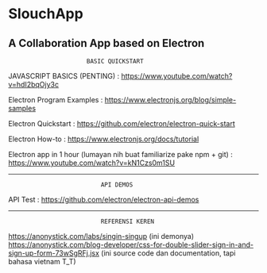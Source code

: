 # SlouchApp
A Collaboration App based on Electron
-----------------------------------------------------------
                          BASIC QUICKSTART
JAVASCRIPT BASICS (PENTING) : https://www.youtube.com/watch?v=hdI2bqOjy3c
                    
Electron Program Examples : https://www.electronjs.org/blog/simple-samples

Electron Quickstart : https://github.com/electron/electron-quick-start

Electron How-to : https://www.electronjs.org/docs/tutorial

Electron app in 1 hour (lumayan nih buat familiarize pake npm + git) : https://www.youtube.com/watch?v=kN1Czs0m1SU

------------------------------------------------------------
                              API DEMOS
API Test : https://github.com/electron/electron-api-demos

------------------------------------------------------------
                              REFERENSI KEREN
https://anonystick.com/labs/singin-singup (ini demonya)
https://anonystick.com/blog-developer/css-for-double-slider-sign-in-and-sign-up-form-73wSgRFj.jsx (ini source code dan documentation, tapi bahasa vietnam T_T)
